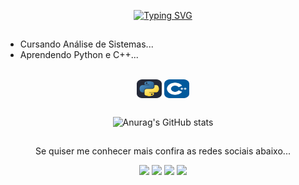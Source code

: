 <p align="center">
  <a href="https://git.io/typing-svg">
    <img src="https://readme-typing-svg.demolab.com?font=Fira+Code&weight=600&size=25&pause=1000&color=ffffff&random=false&width=435&height=40&lines=Ol%C3%A1%2C+eu+sou+Lucian+Fernandes!+%E2%98%95%F0%9F%92%BB%F0%9F%8C%9" alt="Typing SVG">
  </a>
</p> 

##

- Cursando Análise de Sistemas...
- Aprendendo Python e C++...

</div>
    
  <div style="display: inline_block" align="center"><br>
  <img align="center" alt="Python" height="30" width="40" src="https://github.com/tandpfun/skill-icons/raw/main/icons/Python-Dark.svg">
  <img align="center" alt="C++" height="30" width="40" src="https://github.com/tandpfun/skill-icons/raw/main/icons/CPP.svg">
  


##
![Anurag's GitHub stats](https://github-readme-stats.vercel.app/api?username=lucRodrik&show_icons=true&theme=dark)

##
Se quiser me conhecer mais confira as redes sociais abaixo...

</div>

  <p></p>
  <div align="center"> 
  <a href="https://www.instagram.com/lucian_3d/"><img src="https://img.shields.io/badge/-Instagram-%23E4405F?style=for-the-badge&logo=instagram&logoColor=white"></a>
  <a href = "mailto:lucianf3d@gmail.com"><img src="https://img.shields.io/badge/Gmail-D14836?style=for-the-badge&logo=gmail&logoColor=white"></a>
  <a href="https://www.linkedin.com/in/lucian-fernandes-30553682/"><img src="https://img.shields.io/badge/-LinkedIn-%230077B5?style=for-the-badge&logo=linkedin&logoColor=white"></a> 
  <a href="https://www.youtube.com/channel/UCsmYgIm-jD0xx1iQUFM6KQw"><img src="https://img.shields.io/badge/YouTube-FF0000.svg?style=for-the-badge&logo=YouTube&logoColor=white"></a> 
 
</div>
